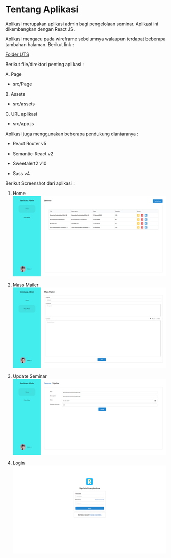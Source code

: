 # Tentang Aplikasi

Aplikasi merupakan aplikasi admin bagi pengelolaan seminar. Aplikasi ini dikembangkan dengan React JS.

Aplikasi mengacu pada wireframe sebelumnya walaupun terdapat beberapa tambahan halaman. Berikut link :

[Folder UTS](https://drive.google.com/drive/folders/1yiz1o1FNoYw0Pi9-Iu8qvOt-te1DLXxZ?usp=sharing "GDrive UTS")

Berikut file/direktori penting aplikasi :

A. Page

* src/Page

B. Assets

* src/assets

C. URL aplikasi

* src/app.js

Aplikasi juga menggunakan beberapa pendukung diantaranya :

 - React Router v5

- Semantic-React v2

 - Sweetalert2 v10

 - Sass v4

Berikut Screenshot dari aplikasi :

1. Home
![Alt text](./FE_1.png?raw=true)

2. Mass Mailer
![Alt text](./FE_2.png?raw=true)

3. Update Seminar
![Alt text](./FE_3.png?raw=true)

4. Login
![Alt text](./FE_5.png?raw=true)
